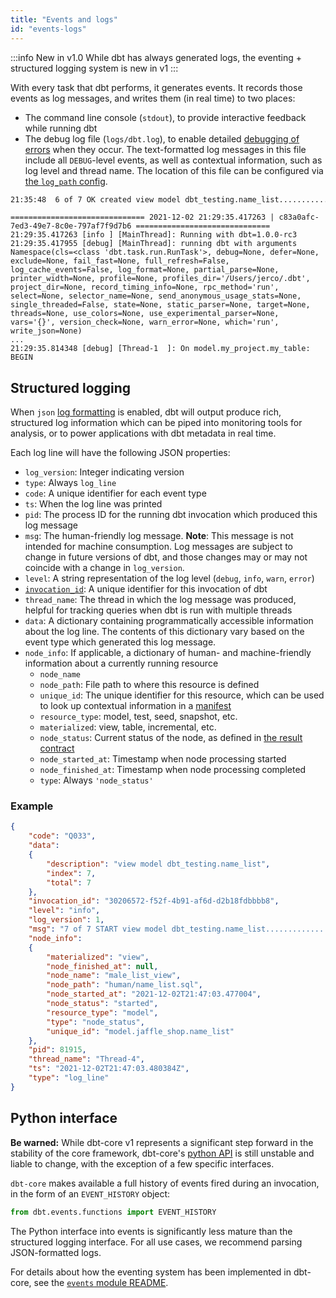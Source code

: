 ```yaml
---
title: "Events and logs"
id: "events-logs"
---
```


:::info New in v1.0
While dbt has always generated logs, the eventing + structured logging system is new in v1
:::

With every task that dbt performs, it generates events. It records those events as log messages, and writes them (in real time) to two places:
- The command line console (`stdout`), to provide interactive feedback while running dbt
- The debug log file (`logs/dbt.log`), to enable detailed [debugging of errors](debugging-errors) when they occur. The text-formatted log messages in this file include all `DEBUG`-level events, as well as contextual information, such as log level and thread name. The location of this file can be configured via [the `log_path` config](log-path).

<File name='CLI'>

```bash
21:35:48  6 of 7 OK created view model dbt_testing.name_list......................... [CREATE VIEW in 0.17s]
```

</File>

<File name='logs/dbt.log'>

```text
============================== 2021-12-02 21:29:35.417263 | c83a0afc-7ed3-49e7-8c0e-797af7f9d7b6 ==============================
21:29:35.417263 [info ] [MainThread]: Running with dbt=1.0.0-rc3
21:29:35.417955 [debug] [MainThread]: running dbt with arguments Namespace(cls=<class 'dbt.task.run.RunTask'>, debug=None, defer=None, exclude=None, fail_fast=None, full_refresh=False, log_cache_events=False, log_format=None, partial_parse=None, printer_width=None, profile=None, profiles_dir='/Users/jerco/.dbt', project_dir=None, record_timing_info=None, rpc_method='run', select=None, selector_name=None, send_anonymous_usage_stats=None, single_threaded=False, state=None, static_parser=None, target=None, threads=None, use_colors=None, use_experimental_parser=None, vars='{}', version_check=None, warn_error=None, which='run', write_json=None)
...
21:29:35.814348 [debug] [Thread-1  ]: On model.my_project.my_table: BEGIN
```

</File>

## Structured logging

When `json` [log formatting](global-configs#log-formatting) is enabled, dbt will output produce rich, structured log information which can be piped into monitoring tools for analysis, or to power applications with dbt metadata in real time.

Each log line will have the following JSON properties:

- `log_version`: Integer indicating version
- `type`: Always `log_line`
- `code`: A unique identifier for each event type
- `ts`: When the log line was printed
- `pid`: The process ID for the running dbt invocation which produced this log message
- `msg`: The human-friendly log message. **Note**: This message is not intended for machine consumption. Log messages are subject to change in future versions of dbt, and those changes may or may not coincide with a change in `log_version`.
- `level`: A string representation of the log level (`debug`, `info`, `warn`, `error`)
- [`invocation_id`](invocation_id): A unique identifier for this invocation of dbt
- `thread_name`: The thread in which the log message was produced, helpful for tracking queries when dbt is run with multiple threads
- `data`: A dictionary containing programmatically accessible information about the log line. The contents of this dictionary vary based on the event type which generated this log message.
- `node_info`: If applicable, a dictionary of human- and machine-friendly information about a currently running resource
    - `node_name`
    - `node_path`: File path to where this resource is defined
    - `unique_id`: The unique identifier for this resource, which can be used to look up contextual information in a [manifest](artifacts/manifest-json)
    - `resource_type`: model, test, seed, snapshot, etc.
    - `materialized`: view, table, incremental, etc.
    - `node_status`: Current status of the node, as defined in [the result contract](https://github.com/dbt-labs/dbt-core/blob/HEAD/core/dbt/contracts/results.py#L61-L74)
    - `node_started_at`: Timestamp when node processing started
    - `node_finished_at`: Timestamp when node processing completed
    - `type`: Always `'node_status'`

### Example

```json
{
	"code": "Q033",
	"data":
	{
		"description": "view model dbt_testing.name_list",
		"index": 7,
		"total": 7
	},
	"invocation_id": "30206572-f52f-4b91-af6d-d2b18fdbbbb8",
	"level": "info",
	"log_version": 1,
	"msg": "7 of 7 START view model dbt_testing.name_list.............................. [RUN]",
	"node_info":
	{
		"materialized": "view",
		"node_finished_at": null,
		"node_name": "male_list_view",
		"node_path": "human/name_list.sql",
		"node_started_at": "2021-12-02T21:47:03.477004",
		"node_status": "started",
		"resource_type": "model",
		"type": "node_status",
		"unique_id": "model.jaffle_shop.name_list"
	}, 
	"pid": 81915,
	"thread_name": "Thread-4",
	"ts": "2021-12-02T21:47:03.480384Z",
	"type": "log_line"
}
```

## Python interface

**Be warned:** While dbt-core v1 represents a significant step forward in the stability of the core framework, dbt-core's [python API](dbt-api) is still unstable and liable to change, with the exception of a few specific interfaces.

`dbt-core` makes available a full history of events fired during an invocation, in the form of an `EVENT_HISTORY` object:

```python
from dbt.events.functions import EVENT_HISTORY
```

The Python interface into events is significantly less mature than the structured logging interface. For all use cases, we recommend parsing JSON-formatted logs.

For details about how the eventing system has been implemented in dbt-core, see the [`events` module README](https://github.com/dbt-labs/dbt-core/blob/HEAD/core/dbt/events/README.md).
